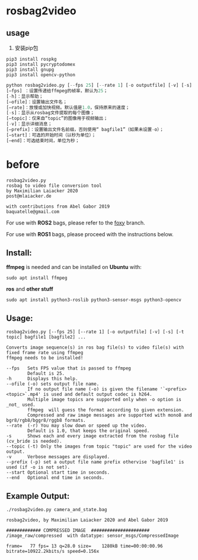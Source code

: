 
# **rosbag2video**

## usage

1. 安装pip包

```shell
pip3 install rospkg
pip3 install pycryptodomex
pip3 install gnupg
pip3 install opencv-python
```

```python
python rosbag2video.py [--fps 25] [--rate 1] [-o outputfile] [-v] [-s] [-t topic] bagfile1 [bagfile2] ...
[–fps] ：设置传递给ffmpeg的帧率，默认为25；
[-h]：显示帮助；
[–ofile]：设置输出文件名；
[–rate]：放慢或加快视频。默认值是1.0，保持原来的速度；
[-s]：显示从rosbag文件提取的每个图像；
[–topic]：仅来自“topic”的图像用于视频输出；
[-v]：显示详细消息；
[–prefix]：设置输出文件名前缀，否则使用“ bagfile1”（如果未设置-o）；
[–start]：可选的开始时间（以秒为单位）；
[–end]：可选结束时间，单位为秒；
``` 



# before

    rosbag2video.py
    rosbag to video file conversion tool
    by Maximilian Laiacker 2020
    post@mlaiacker.de

    with contributions from Abel Gabor 2019
    baquatelle@gmail.com

For use with **ROS2** bags, please refer to the [foxy](https://github.com/mlaiacker/rosbag2video/tree/foxy) branch.

For use with **ROS1** bags, please proceed with the instructions below.

## **Install**:

**ffmpeg** is needed and can be installed on **Ubuntu** with:

    sudo apt install ffmpeg

**ros** and **other stuff**

    sudo apt install python3-roslib python3-sensor-msgs python3-opencv

## **Usage**:

    rosbag2video.py [--fps 25] [--rate 1] [-o outputfile] [-v] [-s] [-t topic] bagfile1 [bagfile2] ...

    Converts image sequence(s) in ros bag file(s) to video file(s) with fixed frame rate using ffmpeg
    ffmpeg needs to be installed!

    --fps   Sets FPS value that is passed to ffmpeg
            Default is 25.
    -h      Displays this help.
    --ofile (-o) sets output file name.
            If no output file name (-o) is given the filename '`<prefix><topic>`.mp4' is used and default output codec is h264.
            Multiple image topics are supported only when -o option is _not_ used.
            ffmpeg  will guess the format according to given extension.
            Compressed and raw image messages are supported with mono8 and bgr8/rgb8/bggr8/rggb8 formats.
    --rate  (-r) You may slow down or speed up the video.
            Default is 1.0, that keeps the original speed.
    -s      Shows each and every image extracted from the rosbag file (cv_bride is needed).
    --topic (-t) Only the images from topic "topic" are used for the video output.
    -v      Verbose messages are displayed.
    --prefix (-p) set a output file name prefix othervise 'bagfile1' is used (if -o is not set).
    --start Optional start time in seconds.
    --end   Optional end time in seconds.

## **Example Output**:

    ./rosbag2video.py camera_and_state.bag

    rosbag2video, by Maximilian Laiacker 2020 and Abel Gabor 2019

    ############# COMPRESSED IMAGE  ######################
    /image_raw/compressed  with datatype: sensor_msgs/CompressedImage

    frame=   77 fps= 13 q=28.0 size=    1280kB time=00:00:00.96 bitrate=10922.2kbits/s speed=0.156x
